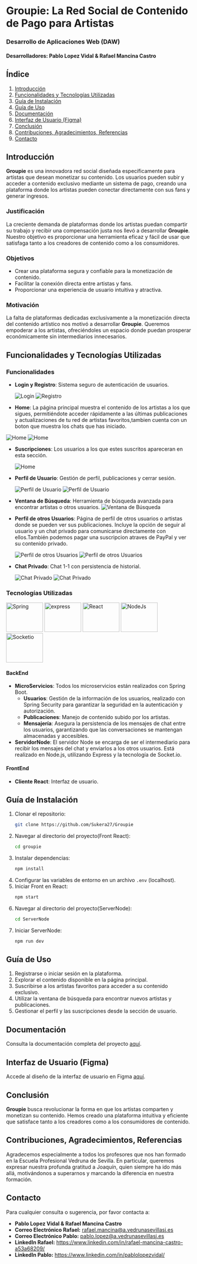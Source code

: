 # Groupie: La Red Social de Contenido de Pago para Artistas
### Desarrollo de Aplicaciones Web (DAW)
#### Desarrolladores: Pablo Lopez Vidal & Rafael Mancina Castro

## Índice
1. [Introducción](#introducción)
2. [Funcionalidades y Tecnologías Utilizadas](#funcionalidades-y-tecnologías-utilizadas)
3. [Guía de Instalación](#guía-de-instalación)
4. [Guía de Uso](#guía-de-uso)
5. [Documentación](#documentación)
6. [Interfaz de Usuario (Figma)](#interfaz-de-usuario-figma)
7. [Conclusión](#conclusión)
8. [Contribuciones, Agradecimientos, Referencias](#contribuciones-agradecimientos-referencias)
9. [Contacto](#contacto)

## Introducción
**Groupie** es una innovadora red social diseñada específicamente para artistas que desean monetizar su contenido. Los usuarios pueden subir y acceder a contenido exclusivo mediante un sistema de pago, creando una plataforma donde los artistas pueden conectar directamente con sus fans y generar ingresos.

### Justificación
La creciente demanda de plataformas donde los artistas puedan compartir su trabajo y recibir una compensación justa nos llevó a desarrollar **Groupie**. Nuestro objetivo es proporcionar una herramienta eficaz y fácil de usar que satisfaga tanto a los creadores de contenido como a los consumidores.

### Objetivos
- Crear una plataforma segura y confiable para la monetización de contenido.
- Facilitar la conexión directa entre artistas y fans.
- Proporcionar una experiencia de usuario intuitiva y atractiva.

### Motivación
La falta de plataformas dedicadas exclusivamente a la monetización directa del contenido artístico nos motivó a desarrollar **Groupie**. Queremos empoderar a los artistas, ofreciéndoles un espacio donde puedan prosperar económicamente sin intermediarios innecesarios.

## Funcionalidades y Tecnologías Utilizadas
### Funcionalidades
- **Login y Registro**: Sistema seguro de autenticación de usuarios.
  
  <img src="https://github.com/Sukera27/Groupie/assets/122563964/94d96aaa-e5f1-4666-954d-bc3dfb887f26" alt="Login" style="width: 100 height: 200">
  <img src="https://github.com/Sukera27/Groupie/assets/122563964/bc09c83e-e358-48a4-9df9-0e9870714360" alt="Registro" style="width: 100 height: 200">


- **Home**: La página principal muestra el contenido de los artistas a los que sigues, permitiéndote acceder rápidamente a las últimas publicaciones y actualizaciones de tu red de artistas favoritos,tambien cuenta con un boton que muestra los chats que has iniciado.
 <img src="https://github.com/Sukera27/Groupie/assets/122563964/afac6ee1-d921-4c79-a77c-6dcc075a4278" alt="Home" style="width: 100 height: 200">
  <img src="https://github.com/Sukera27/Groupie/assets/122563964/f487cbf3-3cff-488f-b5b0-5858cf69f848" alt="Home" style="width: 100 height: 200">

- **Suscripciones**: Los usuarios a los que estes suscritos apareceran en esta sección.
  
  <img src="https://github.com/Sukera27/Groupie/assets/122563964/6bd5ba95-582c-4a6c-b553-fda92f8f3a56" alt="Home" style="width: 100 height: 200">

- **Perfil de Usuario**: Gestión de perfil, publicaciones y cerrar sesión.
  
    <img src="https://github.com/Sukera27/Groupie/assets/122563964/3882d114-c98a-49c4-833d-2c0a6b3ac10c" alt="Perfil de Usuario" style="width: 100 height: 200">
    <img src="https://github.com/Sukera27/Groupie/assets/122563964/8b4198f8-4566-407a-bd76-345c34c79329" alt="Perfil de Usuario" style="width: 100 height: 200">
    
- **Ventana de Búsqueda**: Herramienta de búsqueda avanzada para encontrar artistas o otros usuarios.
    <img src="https://github.com/Sukera27/Groupie/assets/122563964/1d7e8d8f-4875-4655-9134-d9b3d22be727" alt="Ventana de Búsqueda" style="width: 100 height: 200">
    
- **Perfil de otros Usuarios**: Página de perfil de otros usuarios o artistas donde se pueden ver sus publicaciones. Incluye la opción de seguir al usuario y un chat privado para comunicarse directamente con ellos.También podemos pagar una suscripcion atraves de PayPal y ver su contenido privado.
  
    <img src="https://github.com/Sukera27/Groupie/assets/122563964/3d2d69f5-4738-405e-a844-b07bf4719255" alt="Perfil de otros Usuarios" style="width: 100 height: 200">
    <img src="https://github.com/Sukera27/Groupie/assets/122563964/898a2541-efc0-4f57-a3b2-b58bcf7160ea" alt="Perfil de otros Usuarios" style="width: 100 height: 200">
    
- **Chat Privado**: Chat 1-1 con persistencia de historial.
  
    <img src="https://github.com/Sukera27/Groupie/assets/122563964/b79a6922-aa07-416a-a770-b3e449d8fd76" alt="Chat Privado" style="width: 100 height: 200">
    <img src="https://github.com/Sukera27/Groupie/assets/122563964/b277567e-2fef-4590-8245-a7c23cb11c0c" alt="Chat Privado" style="width: 100 height: 200">


    
### Tecnologías Utilizadas

<img src="https://github.com/Sukera27/Groupie/assets/122563964/add4a25a-8d63-4c5d-9882-1199330242ba" alt="Spring" width="100" height="80" >
<img src="https://github.com/Sukera27/Groupie/assets/122563964/7754ddb1-3f33-4620-bcc1-48258ea00fdf" alt="express" width="100" height="80" >
<img src="https://github.com/Sukera27/Groupie/assets/122563964/3e74fefc-06b2-4eb8-bd73-37448deee9a2" alt="React" width="100" height="80" >
<img src="https://github.com/Sukera27/Groupie/assets/122563964/03d84092-c46e-4d11-b50c-65636cbeb375" alt="NodeJs" width="100" height="80" >
<img src="https://github.com/Sukera27/Groupie/assets/122563964/25d7c155-1203-4717-b744-4d7e86e589da" alt="Socketio" width="100" height="80" >


#### BackEnd
- **MicroServicios**:
 Todos los microservicios están realizados con Spring Boot.
  - **Usuarios**: Gestión de la información de los usuarios, realizado con Spring Security para garantizar la seguridad en la autenticación y autorización.
  - **Publicaciones**: Manejo de contenido subido por los artistas.
  - **Mensajería**: Asegura la persistencia de los mensajes de chat entre los usuarios, garantizando que las conversaciones se mantengan almacenadas y accesibles.
- **ServidorNode**: El servidor Node se encarga de ser el intermediario para recibir los mensajes del chat y enviarlos a los otros usuarios. Está realizado en Node.js, utilizando Express y la tecnología de Socket.io.
#### FrontEnd
- **Cliente React**: Interfaz de usuario.

## Guía de Instalación
1. Clonar el repositorio:
    ```bash
    git clone https://github.com/Sukera27/Groupie
    ```
2. Navegar al directorio del proyecto(Front React):
    ```bash
    cd groupie
    ```
3. Instalar dependencias:
    ```bash
    npm install
    ```
4. Configurar las variables de entorno en un archivo `.env` (localhost).
5. Iniciar Front en React:
    ```bash
    npm start
    ```
6. Navegar al directorio del proyecto(ServerNode):
    ```bash
    cd ServerNode
    ```
7. Iniciar ServerNode:
    ```bash
    npm run dev
    ```
## Guía de Uso
1. Registrarse o iniciar sesión en la plataforma.
2. Explorar el contenido disponible en la página principal.
3. Suscribirse a los artistas favoritos para acceder a su contenido exclusivo.
4. Utilizar la ventana de búsqueda para encontrar nuevos artistas y publicaciones.
5. Gestionar el perfil y las suscripciones desde la sección de usuario.

## Documentación
Consulta la documentación completa del proyecto [aquí](https://docs.google.com/document/d/1scLwYsosC89odxVE4nI8ci9onEjLT0-gBL2m05zuHOw/edit).

## Interfaz de Usuario (Figma)
Accede al diseño de la interfaz de usuario en Figma [aquí](https://www.figma.com/design/6sxkwrkO05aoq29foIWYXg/Untitled?node-id=1-11&m=dev).

## Conclusión
**Groupie** busca revolucionar la forma en que los artistas comparten y monetizan su contenido. Hemos creado una plataforma intuitiva y eficiente que satisface tanto a los creadores como a los consumidores de contenido.

## Contribuciones, Agradecimientos, Referencias
Agradecemos especialmente a todos los profesores que nos han formado en la Escuela Profesional Vedruna de Sevilla. En particular, queremos expresar nuestra profunda gratitud a Joaquín, quien siempre ha ido más allá, motivándonos a superarnos y marcando la diferencia en nuestra formación.


## Contacto
Para cualquier consulta o sugerencia, por favor contacta a:
- **Pablo Lopez Vidal & Rafael Mancina Castro**
- **Correo Electrónico Rafael:** rafael.mancina@a.vedrunasevillasj.es 
- **Correo Electrónico Pablo:**  pablo.lopez@a.vedrunasevillasj.es 
- **LinkedIn Rafael:** https://www.linkedin.com/in/rafael-mancina-castro-a53a68209/
- **LinkedIn Pablo:** https://www.linkedin.com/in/pablolopezvidal/
